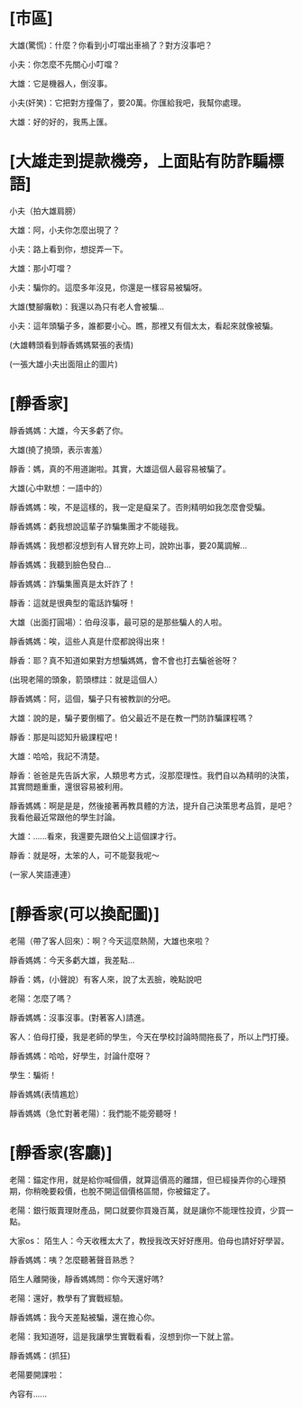 # [市區]


大雄(驚慌)：什麼？你看到小叮噹出車禍了？對方沒事吧？

小夫：你怎麼不先關心小叮噹？

大雄：它是機器人，倒沒事。

小夫(奸笑)：它把對方撞傷了，要20萬。你匯給我吧，我幫你處理。

大雄：好的好的，我馬上匯。

# [大雄走到提款機旁，上面貼有防詐騙標語]

小夫（拍大雄肩膀）

大雄：阿，小夫你怎麼出現了？

小夫：路上看到你，想捉弄一下。

大雄：那小叮噹？

小夫：騙你的。這麼多年沒見，你還是一樣容易被騙呀。

大雄(雙腳癱軟)：我還以為只有老人會被騙...

小夫：這年頭騙子多，誰都要小心。瞧，那裡又有個太太，看起來就像被騙。

(大雄轉頭看到靜香媽媽緊張的表情)

(一張大雄小夫出面阻止的圖片)

# [靜香家]

靜香媽媽：大雄，今天多虧了你。

大雄(撓了撓頭，表示害羞）

靜香：媽，真的不用道謝啦。其實，大雄這個人最容易被騙了。

大雄(心中默想：一語中的）

靜香媽媽：唉，不是這樣的，我一定是癡呆了。否則精明如我怎麼會受騙。

靜香媽媽：虧我想說這輩子詐騙集團才不能碰我。

靜香媽媽：我想都沒想到有人冒充妳上司，說妳出事，要20萬調解...

靜香媽媽：我聽到臉色發白...

靜香媽媽：詐騙集團真是太奸詐了！

靜香：這就是很典型的電話詐騙呀！

大雄（出面打圓場）：伯母沒事，最可惡的是那些騙人的人啦。

靜香媽媽：唉，這些人真是什麼都說得出來！

靜香：耶？真不知道如果對方想騙媽媽，會不會也打去騙爸爸呀？

(出現老陽的頭象，箭頭標註：就是這個人）

靜香媽媽：阿，這個，騙子只有被教訓的分吧。

大雄：說的是，騙子要倒楣了。伯父最近不是在教一門防詐騙課程嗎？

靜香：那是叫認知升級課程吧！

大雄：哈哈，我記不清楚。

靜香：爸爸是先告訴大家，人類思考方式，沒那麼理性。我們自以為精明的決策，其實問題重重，還很容易被利用。

靜香媽媽：啊是是是，然後接著再教具體的方法，提升自己決策思考品質，是吧？我看他最近常跟他的學生討論。

大雄：......看來，我還要先跟伯父上這個課才行。

靜香：就是呀，太笨的人，可不能娶我呢～

(一家人笑語連連）

# [靜香家(可以換配圖)]

老陽（帶了客人回來）：啊？今天這麼熱鬧，大雄也來啦？

靜香媽媽：今天多虧大雄，我差點...

靜香：媽，(小聲說）有客人來，說了太丟臉，晚點說吧

老陽：怎麼了嗎？

靜香媽媽：沒事沒事。(對著客人)請進。

客人：伯母打擾，我是老師的學生，今天在學校討論時間拖長了，所以上門打擾。

靜香媽媽：哈哈，好學生，討論什麼呀？

學生：騙術！

靜香媽媽(表情尷尬）

靜香媽媽（急忙對著老陽）：我們能不能旁聽呀！

# [靜香家(客廳)]

老陽：錨定作用，就是給你喊個價，就算這價高的離譜，但已經操弄你的心理預期，你稍晚要殺價，也脫不開這個價格區間，你被錨定了。



老陽：銀行販賣理財產品，開口就要你買幾百萬，就是讓你不能理性投資，少買一點。



大家os：
陌生人：今天收穫太大了，教授我改天好好應用。伯母也請好好學習。

靜香媽媽：咦？怎麼聽著聲音熟悉？

陌生人離開後，靜香媽媽問：你今天還好嗎?

老陽：還好，教學有了實戰經驗。

靜香媽媽：我今天差點被騙，還在擔心你。

老陽：我知道呀，這是我讓學生實戰看看，沒想到你一下就上當。

靜香媽媽：(抓狂)

老陽要開課啦：

內容有......
